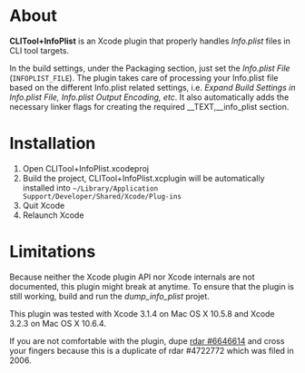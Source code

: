About
=====

**CLITool+InfoPlist** is an Xcode plugin that properly handles *Info.plist* files in CLI tool targets.

In the build settings, under the Packaging section, just set the *Info.plist File* (`INFOPLIST_FILE`). The plugin takes care of processing your Info.plist file based on the different Info.plist related settings, i.e. *Expand Build Settings in Info.plist File, Info.plist Output Encoding, etc*. It also automatically adds the necessary linker flags for creating the required \_\_TEXT,\_\_info_plist section.

Installation
============

1. Open CLITool+InfoPlist.xcodeproj
2. Build the project, CLITool+InfoPlist.xcplugin will be automatically installed into `~/Library/Application Support/Developer/Shared/Xcode/Plug-ins`
3. Quit Xcode
4. Relaunch Xcode

Limitations
===========

Because neither the Xcode plugin API nor Xcode internals are not documented, this plugin might break at anytime. To ensure that the plugin is still working, build and run the *dump_info_plist* projet.

This plugin was tested with Xcode 3.1.4 on Mac OS X 10.5.8 and Xcode 3.2.3 on Mac OS X 10.6.4.

If you are not comfortable with the plugin, dupe [rdar #6646614](http://openradar.me/6646614) and cross your fingers because this is a duplicate of rdar #4722772 which was filed in 2006.
